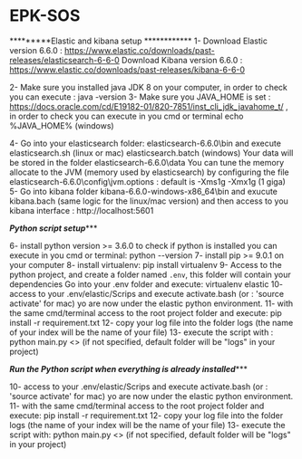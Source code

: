 # EPK-SOS

*********Elastic and kibana setup ************
1-
Download Elastic version 6.6.0 : https://www.elastic.co/downloads/past-releases/elasticsearch-6-6-0
Download Kibana version 6.6.0 : https://www.elastic.co/downloads/past-releases/kibana-6-6-0

2- Make sure you installed java JDK 8 on your computer, in order to check you can execute : java -version
3- Make sure you JAVA_HOME is set : https://docs.oracle.com/cd/E19182-01/820-7851/inst_cli_jdk_javahome_t/ , in order to check you can execute in you cmd or terminal echo %JAVA_HOME% (windows)

4- Go into your elasticsearch folder: elasticsearch-6.6.0\bin and execute elasticsearch.sh (linux or mac) elasticsearch.batch (windows)
   Your data will be stored in the folder elasticsearch-6.6.0\data
   You can tune the memory allocate to the JVM (memory used by elasticsearch) by configuring the file elasticsearch-6.6.0\config\jvm.options : default is -Xms1g
 -Xmx1g (1 giga)
5- Go into kibana folder kibana-6.6.0-windows-x86_64\bin and exucute kibana.bach (same logic for the linux/mac version) and then access to you kibana interface : http://localhost:5601

*********Python script setup************


6- install python version >= 3.6.0 to check if python is installed you can execute in you cmd or terminal: python --version
7- install pip >= 9.0.1 on your computer
8- install virtualenv: pip install virtualenv
9- Access to the python project, and create a folder named `.env`, this folder will contain your dependencies
   Go into your .env folder and execute: virtualenv elastic 
10- access to your .env/elastic/Scrips and execute activate.bash (or : 'source activate' for mac) yo are now under the elastic python environment.
11- with the same cmd/terminal access to the root project folder and execute: pip install -r requirement.txt
12- copy your log file into the folder logs (the name of your index will be the name of your file)
13- execute the script with : python main.py <<path to my logs folder>> (if not specified, default folder will be "logs" in your project)


*********Run the Python script when everything is already installed************

10- access to your .env/elastic/Scrips and execute activate.bash (or : 'source activate' for mac) yo are now under the elastic python environment.
11- with the same cmd/terminal access to the root project folder and execute: pip install -r requirement.txt
12- copy your log file into the folder logs (the name of your index will be the name of your file)
13- execute the script with:  python main.py <<path to my logs folder>> (if not specified, default folder will be "logs" in your project)

		
